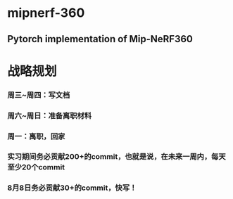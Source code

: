 # mipnerf-360

## Pytorch implementation of Mip-NeRF360

# 战略规划

### 周三~周四：写文档

### 周六~周日：准备离职材料
### 周一：离职，回家

### 实习期间务必贡献200+的commit，也就是说，在未来一周内，每天至少20个commit
### 8月8日务必贡献30+的commit，快写！
